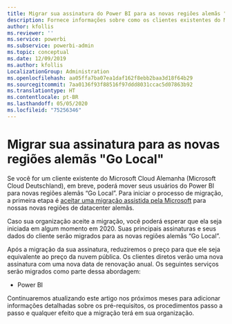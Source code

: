 ```yaml
---
title: Migrar sua assinatura do Power BI para as novas regiões alemãs "Go Local"
description: Fornece informações sobre como os clientes existentes do Microsoft Cloud Alemanha (Microsoft Cloud Deutschland) podem migrar os usuários do Power BI para novas regiões alemãs “Go Local”.
author: kfollis
ms.reviewer: ''
ms.service: powerbi
ms.subservice: powerbi-admin
ms.topic: conceptual
ms.date: 12/09/2019
ms.author: kfollis
LocalizationGroup: Administration
ms.openlocfilehash: aa05ffa7ba07ea1daf162f8ebb2baa3d18f64b29
ms.sourcegitcommit: 7aa0136f93f88516f97ddd8031ccac5d07863b92
ms.translationtype: HT
ms.contentlocale: pt-BR
ms.lasthandoff: 05/05/2020
ms.locfileid: "75256346"
---
```

# <a name="migrate-your-subscription-to-the-new-go-local-german-regions"></a>Migrar sua assinatura para as novas regiões alemãs "Go Local"

Se você for um cliente existente do Microsoft Cloud Alemanha (Microsoft Cloud Deutschland), em breve, poderá mover seus usuários do Power BI para novas regiões alemãs “Go Local”. Para iniciar o processo de migração, a primeira etapa é [aceitar uma migração assistida pela Microsoft](https://aka.ms/office365germanymoveoptin) para nossas novas regiões de datacenter alemãs.

Caso sua organização aceite a migração, você poderá esperar que ela seja iniciada em algum momento em 2020. Suas principais assinaturas e seus dados do cliente serão migrados para as novas regiões alemãs “Go Local”.

Após a migração da sua assinatura, reduziremos o preço para que ele seja equivalente ao preço da nuvem pública. Os clientes diretos verão uma nova assinatura com uma nova data de renovação anual. Os seguintes serviços serão migrados como parte dessa abordagem:

* Power BI

Continuaremos atualizando este artigo nos próximos meses para adicionar informações detalhadas sobre os pré-requisitos, os procedimentos passo a passo e qualquer efeito que a migração terá em sua organização.
